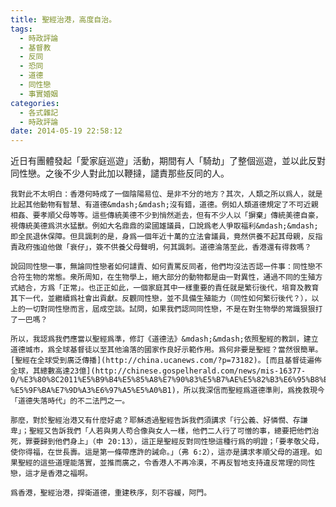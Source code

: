 ```yaml
---
title: 聖經治港，高度自治。
tags:
  - 時政評論
  - 基督教
  - 反同
  - 恐同
  - 道德
  - 同性戀
  - 事實婚姻
categories:
  - 各式雜記
  - 時政評論
date: 2014-05-19 22:58:12
---
```


近日有團體發起「愛家庭巡遊」活動，期間有人「騎劫」了整個巡遊，並以此反對同性戀。之後不少人對此加以鞭撻，譴責那些反同的人。

	我對此不太明白：香港何時成了一個陰陽易位、是非不分的地方？其次，人類之所以爲人，就是比起其他動物有智慧、有道德&mdash;&mdash;沒有錯，道德。例如人類道德規定了不可近親相姦、要孝順父母等等。這些傳統美德不少到悄然逝去，但有不少人以「摒棄」傳統美德自豪，視傳統美德爲洪水猛獸。例如大名鼎鼎的梁國雄議員，口說爲老人爭取福利&mdash;&mdash;即全民退休保障。但具諷刺的是，身爲一個年近十萬的立法會議員，竟然供養不起其母親，反指責政府強迫他做「衰仔」，簽不供養父母聲明，何其諷刺。道德淪落至此，香港還有得救嗎？

	說回同性戀一事，無論同性戀者如何譴責、如何責罵反同者，他們均沒法否認一件事：同性戀不合符生物的常態。衆所周知，在生物學上，絕大部分的動物都是由一對異性，通過不同的生殖方式結合，方爲「正常」。也正正如此，一個家庭其中一樣重要的責任就是繁衍後代，培育及教育其下一代，並繼續爲社會出貢獻。反觀同性戀，並不具備生殖能力（同性如何繁衍後代？），以上的一切對同性戀而言，屆成空談。試問，如果我們認同同性戀，不是在對生物學的常識狠狠打了一巴嗎？

	所以，我認爲我們應當以聖經爲準，修訂《道德法》&mdash;&mdash;依照聖經的教訓，建立道德城市，爲全球基督徒以至其他淪落的國家作良好示範作用。爲何非要是聖經？當然很簡單。[聖經在全球受到廣泛傳播](http://china.ucanews.com/?p=73182)。[而且基督徒遍佈全球，其總數高達23億](http://chinese.gospelherald.com/news/mis-16377-0/%E3%80%8C2011%E5%B9%B4%E5%85%A8%E7%90%83%E5%B7%AE%E5%82%B3%E6%95%B8%E6%93%9A%E3%80%8D%E5%87%BA%E7%88%90%E5%BB%A3%E7%BE%A9%E5%9F%BA%E7%9D%A3%E5%BE%92%E4%BA%BA%E5%8F%A3%E9%81%9423%E5%84%84-%E5%9F%BA%E7%9D%A3%E6%97%A5%E5%A0%B1)，所以我深信而聖經爲道德準則，爲挽救現今「道德失落時代」的不二法門之一。

	那麼，對於聖經治港又有什麼好處？耶穌透過聖經告訴我們須講求「行公義、好憐憫、存謙卑」；聖經又告訴我們「人若與男人苟合像與女人一樣，他們二人行了可憎的事，總要把他們治死，罪要歸到他們身上」（申 20:13），這正是聖經反對同性戀這種行爲的明證；「要孝敬父母，使你得福，在世長壽。這是第一條帶應許的誡命。」（弗 6:2），這亦是講求孝順父母的道理。如果聖經的這些道理能落實，並推而廣之，令香港人不再冷漠，不再反智地支持違反常理的同性戀，這才是香港之福啊。

	爲香港，聖經治港，捍衛道德，重建秩序，刻不容緩，阿門。
